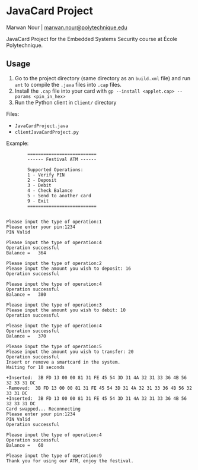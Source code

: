# JavaCard Project

Marwan Nour | marwan.nour@polytechnique.edu

JavaCard Project for the Embedded Systems Security course at École Polytechnique.

## Usage
1. Go to the project directory (same directory as an `build.xml` file) and run `ant` to compile the `.java` files into `.cap` files.
2. Install the `.cap` file into your card with `gp --install <applet.cap> --params <pin_in_hex>`
3. Run the Python client in `Client/` directory


Files:
- `JavaCardProject.java`
- `clientJavaCardProject.py` 

Example:
```
        ==========================
        ------ Festival ATM ------

        Supported Operations:
        1 - Verify PIN
        2 - Deposit
        3 - Debit
        4 - Check Balance
        5 - Send to another card
        9 - Exit
        ==========================
        

Please input the type of operation:1
Please enter your pin:1234
PIN Valid

Please input the type of operation:4
Operation successful
Balance = 	364

Please input the type of operation:2
Please input the amount you wish to deposit: 16
Operation successful

Please input the type of operation:4
Operation successful
Balance = 	380

Please input the type of operation:3
Please input the amount you wish to debit: 10
Operation successful

Please input the type of operation:4
Operation successful
Balance = 	370

Please input the type of operation:5
Please input the amount you wish to transfer: 20
Operation successful
Insert or remove a smartcard in the system.
Waiting for 10 seconds

+Inserted:  3B FD 13 00 00 81 31 FE 45 54 3D 31 4A 32 31 33 36 4B 56 32 33 31 DC
-Removed:  3B FD 13 00 00 81 31 FE 45 54 3D 31 4A 32 31 33 36 4B 56 32 33 31 DC
+Inserted:  3B FD 13 00 00 81 31 FE 45 54 3D 31 4A 32 31 33 36 4B 56 32 33 31 DC
Card swapped... Reconnecting
Please enter your pin:1234
PIN Valid
Operation successful

Please input the type of operation:4
Operation successful
Balance = 	60

Please input the type of operation:9
Thank you for using our ATM, enjoy the festival.
```